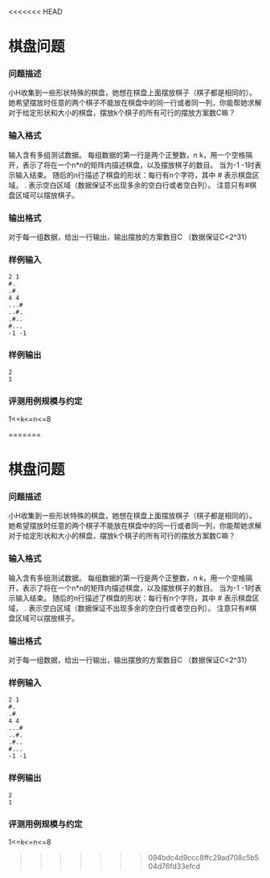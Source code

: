 <<<<<<< HEAD
# 棋盘问题



### 问题描述

小H收集到一些形状特殊的棋盘，她想在棋盘上面摆放棋子（棋子都是相同的）。她希望摆放时任意的两个棋子不能放在棋盘中的同一行或者同一列，你能帮她求解对于给定形状和大小的棋盘，摆放k个棋子的所有可行的摆放方案数C嘛？



### 输入格式

输入含有多组测试数据。
每组数据的第一行是两个正整数，n k，用一个空格隔开，表示了将在一个n*n的矩阵内描述棋盘，以及摆放棋子的数目。
当为-1 -1时表示输入结束。
随后的n行描述了棋盘的形状：每行有n个字符，其中 # 表示棋盘区域， . 表示空白区域（数据保证不出现多余的空白行或者空白列）。
注意只有#棋盘区域可以摆放棋子。



### 输出格式

对于每一组数据，给出一行输出，输出摆放的方案数目C （数据保证C<2^31）



### 样例输入

```
2 1
#.
.#
4 4
...#
..#.
.#..
#...
-1 -1
```



### 样例输出

```
2
1
```



### 评测用例规模与约定

1<=k<=n<=8



=======
# 棋盘问题



### 问题描述

小H收集到一些形状特殊的棋盘，她想在棋盘上面摆放棋子（棋子都是相同的）。她希望摆放时任意的两个棋子不能放在棋盘中的同一行或者同一列，你能帮她求解对于给定形状和大小的棋盘，摆放k个棋子的所有可行的摆放方案数C嘛？



### 输入格式

输入含有多组测试数据。
每组数据的第一行是两个正整数，n k，用一个空格隔开，表示了将在一个n*n的矩阵内描述棋盘，以及摆放棋子的数目。
当为-1 -1时表示输入结束。
随后的n行描述了棋盘的形状：每行有n个字符，其中 # 表示棋盘区域， . 表示空白区域（数据保证不出现多余的空白行或者空白列）。
注意只有#棋盘区域可以摆放棋子。



### 输出格式

对于每一组数据，给出一行输出，输出摆放的方案数目C （数据保证C<2^31）



### 样例输入

```
2 1
#.
.#
4 4
...#
..#.
.#..
#...
-1 -1
```



### 样例输出

```
2
1
```



### 评测用例规模与约定

1<=k<=n<=8



>>>>>>> 094bdc4d9ccc8ffc29ad708c5b504d76fd33efcd

